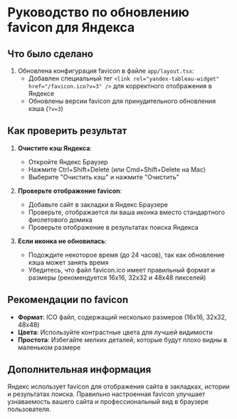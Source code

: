 # Руководство по обновлению favicon для Яндекса

## Что было сделано

1. Обновлена конфигурация favicon в файле `app/layout.tsx`:
   - Добавлен специальный тег `<link rel="yandex-tableau-widget" href="/favicon.ico?v=3" />` для корректного отображения в Яндексе
   - Обновлены версии favicon для принудительного обновления кэша (`?v=3`)

## Как проверить результат

1. **Очистите кэш Яндекса**:
   - Откройте Яндекс Браузер
   - Нажмите Ctrl+Shift+Delete (или Cmd+Shift+Delete на Mac)
   - Выберите "Очистить кэш" и нажмите "Очистить"

2. **Проверьте отображение favicon**:
   - Добавьте сайт в закладки в Яндекс Браузере
   - Проверьте, отображается ли ваша иконка вместо стандартного фиолетового домика
   - Проверьте отображение в результатах поиска Яндекса

3. **Если иконка не обновилась**:
   - Подождите некоторое время (до 24 часов), так как обновление кэша может занять время
   - Убедитесь, что файл favicon.ico имеет правильный формат и размеры (рекомендуется 16x16, 32x32 и 48x48 пикселей)

## Рекомендации по favicon

- **Формат**: ICO файл, содержащий несколько размеров (16x16, 32x32, 48x48)
- **Цвета**: Используйте контрастные цвета для лучшей видимости
- **Простота**: Избегайте мелких деталей, которые будут плохо видны в маленьком размере

## Дополнительная информация

Яндекс использует favicon для отображения сайта в закладках, истории и результатах поиска. Правильно настроенная favicon улучшает узнаваемость вашего сайта и профессиональный вид в браузере пользователя.